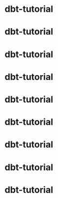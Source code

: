# dbt-tutorial
# dbt-tutorial
# dbt-tutorial
# dbt-tutorial
# dbt-tutorial
# dbt-tutorial
# dbt-tutorial
# dbt-tutorial
# dbt-tutorial
